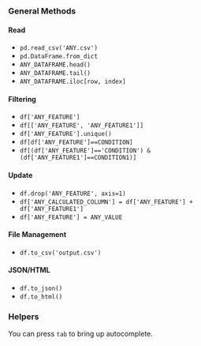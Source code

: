 ### General Methods 
#### Read
- `pd.read_csv('ANY.csv')`
- `pd.DataFrame.from_dict`
- `ANY_DATAFRAME.head()`
- `ANY_DATAFRAME.tail()`
- `ANY_DATAFRAME.iloc[row, index]`

#### Filtering
- `df['ANY_FEATURE']`
- `df[['ANY_FEATURE', 'ANY_FEATURE1']]`
- `df['ANY_FEATURE'].unique()`
- `df[df['ANY_FEATURE']==CONDITION]`
- `df[(df['ANY_FEATURE']=='CONDITION') & (df['ANY_FEATURE1']==CONDITION1)]`


#### Update
- `df.drop('ANY_FEATURE', axis=1)`
- `df['ANY_CALCULATED_COLUMN'] = df['ANY_FEATURE'] + df['ANY_FEATURE1']`
- `df['ANY_FEATURE'] = ANY_VALUE`

#### File Management
- `df.to_csv('output.csv')`

#### JSON/HTML
- `df.to_json()`
- `df.to_html()`

### Helpers
You can press `tab` to bring up autocomplete.
